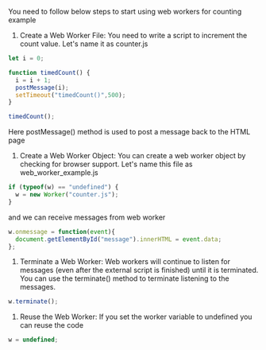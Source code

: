 
 You need to follow below steps to start using web workers for counting example
 1. Create a Web Worker File:  You need to write a script to increment the count value. Let's name it as counter.js

 ```javascript
 let i = 0;

 function timedCount() {
   i = i + 1;
   postMessage(i);
   setTimeout("timedCount()",500);
 }

 timedCount();
 ```

 Here postMessage() method is used to post a message back to the HTML page
 1. Create a Web Worker Object: You can create a web worker object by checking for browser support. Let's name this file as web_worker_example.js

 ```javascript
 if (typeof(w) == "undefined") {
   w = new Worker("counter.js");
 }
 ```

 and we can receive messages from web worker

 ```javascript
 w.onmessage = function(event){
   document.getElementById("message").innerHTML = event.data;
 };
 ```

 1. Terminate a Web Worker:
 Web workers will continue to listen for messages (even after the external script is finished) until it is terminated. You can use the terminate() method to terminate listening to the messages.

 ```javascript
 w.terminate();
 ```

 1. Reuse the Web Worker: If you set the worker variable to undefined you can reuse the code

 ```javascript
 w = undefined;
 ```
